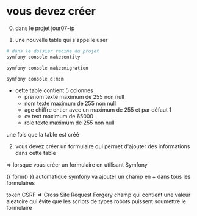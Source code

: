 # vous devez créer 

0. dans le projet jour07-tp

1. une nouvelle table qui s'appelle user
 
```sh
# dans le dossier racine du projet
symfony console make:entity

symfony console make:migration

symfony console d:m:m
``` 
 
- cette table contient 5 colonnes 
    - prenom texte maximum de 255 non null
    - nom   texte maximum de 255  non null
    - age   chiffre entier avec un maximum de 255 et par défaut 1
    - cv   text maximum de 65000
    - role  texte maximum de 255 non null

une fois que la table est créé 

2.  vous devez créer un formulaire qui permet d'ajouter des informations dans cette table


=> lorsque vous créer un formulaire en utilisant Symfony

{{ form() }} automatique symfony va ajouter un champ en + dans tous les formulaires 

token CSRF => Cross Site Request Forgery 
champ qui contient une valeur aleatoire qui évite que les scripts de types robots puissent soumettre le formulaire 


